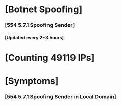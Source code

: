 # [Botnet Spoofing]
### [554 5.7.1 Spoofing Sender]
#### [Updated every 2~3 hours]

# [Counting 49119 IPs]

# [Symptoms] 
###   [554 5.7.1 Spoofing Sender in Local Domain]
